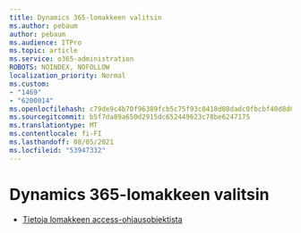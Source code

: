 ```yaml
---
title: Dynamics 365-lomakkeen valitsin
ms.author: pebaum
author: pebaum
ms.audience: ITPro
ms.topic: article
ms.service: o365-administration
ROBOTS: NOINDEX, NOFOLLOW
localization_priority: Normal
ms.custom:
- "1469"
- "6200014"
ms.openlocfilehash: c79de9c4b70f96389fcb5c75f93c0418d08dadc0fbcbf40d8d0dc13143853087
ms.sourcegitcommit: b5f7da89a650d2915dc652449623c78be6247175
ms.translationtype: MT
ms.contentlocale: fi-FI
ms.lasthandoff: 08/05/2021
ms.locfileid: "53947332"
---
```

# <a name="dynamics-365-form-selector"></a>Dynamics 365-lomakkeen valitsin

* [Tietoja lomakkeen access-ohjausobjektista](https://docs.microsoft.com/dynamics365/customer-engagement/customize/control-access-forms)
